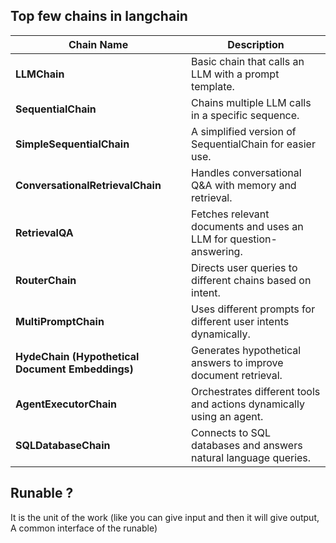 ## Top few chains in langchain

| Chain Name                                             | Description                                                          |
| ------------------------------------------------------ | -------------------------------------------------------------------- |
| **LLMChain**                                     | Basic chain that calls an LLM with a prompt template.                |
| **SequentialChain**                              | Chains multiple LLM calls in a specific sequence.                    |
| **SimpleSequentialChain**                        | A simplified version of SequentialChain for easier use.              |
| **ConversationalRetrievalChain**                 | Handles conversational Q&A with memory and retrieval.                |
| **RetrievalQA**                                  | Fetches relevant documents and uses an LLM for question-answering.   |
| **RouterChain**                                  | Directs user queries to different chains based on intent.            |
| **MultiPromptChain**                             | Uses different prompts for different user intents dynamically.       |
| **HydeChain (Hypothetical Document Embeddings)** | Generates hypothetical answers to improve document retrieval.        |
| **AgentExecutorChain**                           | Orchestrates different tools and actions dynamically using an agent. |
| **SQLDatabaseChain**                             | Connects to SQL databases and answers natural language queries.      |

## Runable ?

It is the unit of the work (like you can give input and then it will give output, A common interface of the runable)
